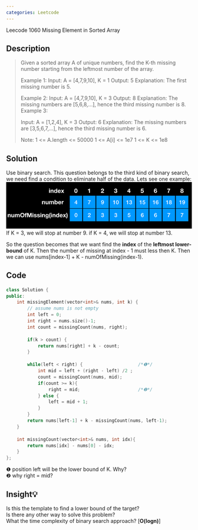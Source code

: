```yaml
---
categories: Leetcode
---
```


Leecode 1060  Missing Element in Sorted Array
## Description
> Given a sorted array A of unique numbers, find the K-th missing number starting from the leftmost number of the array.
>
>Example 1:
Input: A = [4,7,9,10], K = 1
Output: 5
Explanation: 
The first missing number is 5.
>
>Example 2:
Input: A = [4,7,9,10], K = 3
Output: 8
Explanation: 
The missing numbers are [5,6,8,...], hence the third missing number is 8.
Example 3:
>
>Input: A = [1,2,4], K = 3
Output: 6
Explanation: 
The missing numbers are [3,5,6,7,...], hence the third missing number is 6.
> 
>Note:
1 <= A.length <= 50000
1 <= A[i] <= 1e7
1 <= K <= 1e8

## Solution
Use binary search. This question belongs to the third kind of binary search, we need find a condition to eliminate half of the data. Lets see one example:  
![Alt text](../media/pic/1060_1.png)  
If K = 3,  we will stop at number 9. 
if K = 4, we will stop at number 13.

So the question becomes that we want find the **index** of the **leftmost lower-bound** of K. Then the number of missing at index - 1 must less then K. Then we can use nums[index-1] + K - numOfMissing(index-1).

## Code
``` cpp
class Solution {
public:
    int missingElement(vector<int>& nums, int k) {
        // assume nums is not empty
        int left = 0;
        int right = nums.size()-1;
        int count = missingCount(nums, right);
        
        if(k > count) {
            return nums[right] + k - count;
        }
        
        while(left < right) {                     /*❶*/
            int mid = left + (right - left) /2 ;
            count = missingCount(nums, mid);
            if(count >= k){
                right = mid;                      /*❷*/
            } else {
                left = mid + 1;
            }
        }
        return nums[left-1] + k - missingCount(nums, left-1);
    }
    
    int missingCount(vector<int>& nums, int idx){
        return nums[idx] - nums[0] - idx;
    }
};
```
❶ position left will be the lower bound of K. Why?  
❷ why right = mid?

## Insight💡
Is this the template to find a lower bound of the target?  
Is there any other way to solve this problem?  
What the time complexity of binary search approach? [**O(logn)**]  
